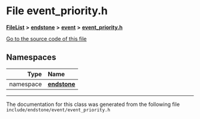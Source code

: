 

# File event\_priority.h



[**FileList**](files.md) **>** [**endstone**](dir_6cf277b678674f97c7a2b6b3b2447b33.md) **>** [**event**](dir_f1d783c0ad83ee143d16e768ebca51c8.md) **>** [**event\_priority.h**](event__priority_8h.md)

[Go to the source code of this file](event__priority_8h_source.md)
















## Namespaces

| Type | Name |
| ---: | :--- |
| namespace | [**endstone**](namespaceendstone.md) <br> |





















































------------------------------
The documentation for this class was generated from the following file `include/endstone/event/event_priority.h`

